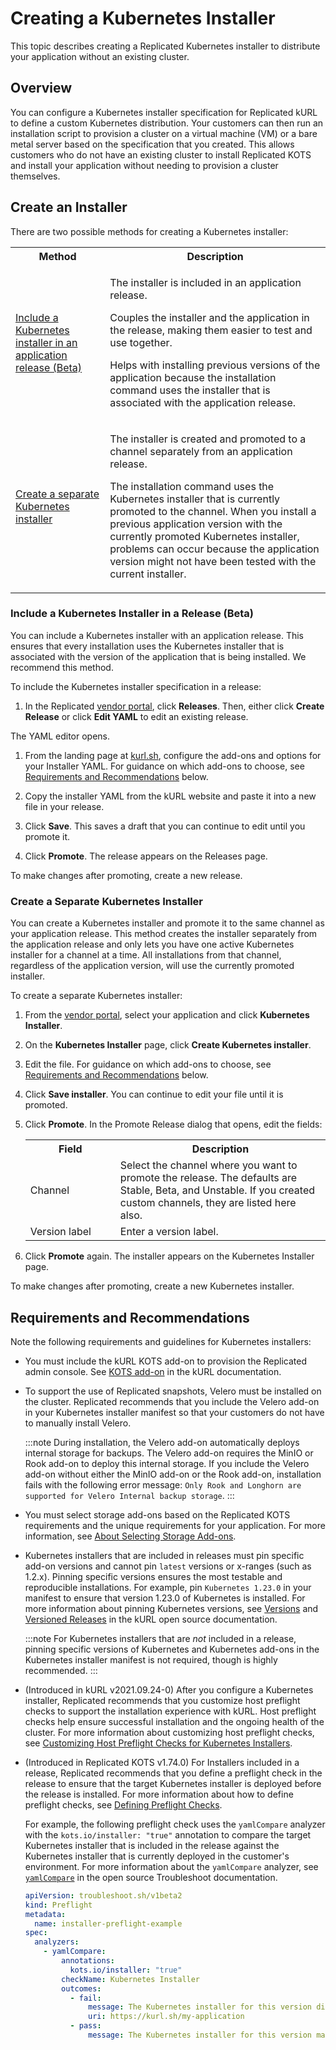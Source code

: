# Creating a Kubernetes Installer

This topic describes creating a Replicated Kubernetes installer to distribute your application without an existing cluster.

## Overview

You can configure a Kubernetes installer specification for Replicated kURL to define a custom Kubernetes distribution. Your customers can then run an installation script to provision a cluster on a virtual machine (VM) or a bare metal server based on the specification that you created. This allows customers who do not have an existing cluster to install Replicated KOTS and install your application without needing to provision a cluster themselves.

## Create an Installer

There are two possible methods for creating a Kubernetes installer:

<table>
  <tr>
    <th width="30%">Method</th>
    <th width="70%">Description</th>
  </tr>
  <tr>
    <td><a href="packaging-embedded-kubernetes#include-a-kubernetes-installer-in-an-application-release-beta">Include a Kubernetes installer in an application release (Beta)</a></td>
    <td><p>The installer is included in an application release.</p><p>Couples the installer and the application in the release, making them easier to test and use together.</p><p>Helps with installing previous versions of the application because the installation command uses the installer that is associated with the application release.</p></td>
  </tr>
  <tr>
    <td><a href="packaging-embedded-kubernetes#create-a-separate-kubernetes-installer">Create a separate Kubernetes installer</a></td>
    <td><p>The installer is created and promoted to a channel separately from an application release.</p><p> The installation command uses the Kubernetes installer that is currently promoted to the channel. When you install a previous application version with the currently promoted Kubernetes installer, problems can occur because the application version might not have been tested with the current installer.</p></td>
  </tr>
</table>

### Include a Kubernetes Installer in a Release (Beta)

You can include a Kubernetes installer with an application release. This ensures that every installation uses the Kubernetes installer that is associated with the version of the application that is being installed. We recommend this method.

To include the Kubernetes installer specification in a release:

1. In the Replicated [vendor portal](https://vendor.replicated.com), click **Releases**. Then, either click **Create Release** or click **Edit YAML** to edit an existing release.

  The YAML editor opens.

1. From the landing page at [kurl.sh](https://kurl.sh/), configure the add-ons and options for your Installer YAML. For guidance on which add-ons to choose, see [Requirements and Recommendations](#requirements-and-recommendations) below.

1. Copy the installer YAML from the kURL website and paste it into a new file in your release.

1. Click **Save**. This saves a draft that you can continue to edit until you promote it.

1. Click **Promote**. The release appears on the Releases page.

  To make changes after promoting, create a new release.

### Create a Separate Kubernetes Installer

You can create a Kubernetes installer and promote it to the same channel as your application release. This method creates the installer separately from the application release and only lets you have one active Kubernetes installer for a channel at a time. All installations from that channel, regardless of the application version, will use the currently promoted installer.

To create a separate Kubernetes installer:

1. From the [vendor portal](https://vendor.replicated.com), select your application and click **Kubernetes Installer**.

1. On the **Kubernetes Installer** page, click **Create Kubernetes installer**.

1. Edit the file. For guidance on which add-ons to choose, see [Requirements and Recommendations](#requirements-and-recommendations) below.

1. Click **Save installer**. You can continue to edit your file until it is promoted.

1. Click **Promote**. In the Promote Release dialog that opens, edit the fields:

    <table>
      <tr>
        <th width="30%">Field</th>
        <th width="70%">Description</th>
      </tr>
      <tr>
        <td>Channel</td>
        <td>Select the channel where you want to promote the release. The defaults are Stable, Beta, and Unstable. If you created custom channels, they are listed here also.</td>
      </tr>
      <tr>
        <td>Version label</td>
        <td>Enter a version label.</td>
      </tr>
    </table>

1. Click **Promote** again. The installer appears on the Kubernetes Installer page.

  To make changes after promoting, create a new Kubernetes installer.

## Requirements and Recommendations

Note the following requirements and guidelines for Kubernetes installers:

- You must include the kURL KOTS add-on to provision the Replicated admin console. See [KOTS add-on](https://kurl.sh/docs/add-ons/kotsadm) in the kURL documentation.

- To support the use of Replicated snapshots, Velero must be installed on the cluster. Replicated recommends that you include the Velero add-on in your Kubernetes installer manifest so that your customers do not have to manually install Velero.

  :::note
  During installation, the Velero add-on automatically deploys internal storage for backups. The Velero add-on requires the MinIO or Rook add-on to deploy this internal storage. If you include the Velero add-on without either the MinIO add-on or the Rook add-on, installation fails with the following error message: `Only Rook and Longhorn are supported for Velero Internal backup storage`.
  :::

- You must select storage add-ons based on the Replicated KOTS requirements and the unique requirements for your application. For more information, see [About Selecting Storage Add-ons](packaging-installer-storage).

- Kubernetes installers that are included in releases must pin specific add-on versions and cannot pin `latest` versions or x-ranges (such as 1.2.x). Pinning specific versions ensures the most testable and reproducible installations. For example, pin `Kubernetes 1.23.0` in your manifest to ensure that version 1.23.0 of Kubernetes is installed. For more information about pinning Kubernetes versions, see [Versions](https://kurl.sh/docs/create-installer/#versions) and [Versioned Releases](https://kurl.sh/docs/install-with-kurl/#versioned-releases) in the kURL open source documentation.

  :::note
  For Kubernetes installers that are _not_ included in a release, pinning specific versions of Kubernetes and Kubernetes add-ons in the Kubernetes installer manifest is not required, though is highly recommended.
  :::

- (Introduced in kURL v2021.09.24-0) After you configure a Kubernetes installer, Replicated recommends that you customize host preflight checks to support the installation experience with kURL. Host preflight checks help ensure successful installation and the ongoing health of the cluster. For more information about customizing host preflight checks, see [Customizing Host Preflight Checks for Kubernetes Installers](preflight-host-preflights).

- (Introduced in Replicated KOTS v1.74.0) For Installers included in a release, Replicated recommends that you define a preflight check in the release to ensure that the target Kubernetes installer is deployed before the release is installed. For more information about how to define preflight checks, see [Defining Preflight Checks](preflight-defining).
   
   For example, the following preflight check uses the `yamlCompare` analyzer with the `kots.io/installer: "true"` annotation to compare the target Kubernetes installer that is included in the release against the Kubernetes installer that is currently deployed in the customer's environment. For more information about the `yamlCompare` analyzer, see [`yamlCompare`](https://troubleshoot.sh/docs/analyze/yaml-compare/) in the open source Troubleshoot documentation.

    ```yaml
    apiVersion: troubleshoot.sh/v1beta2
    kind: Preflight
    metadata:
      name: installer-preflight-example
    spec:
      analyzers:
        - yamlCompare:
            annotations:
              kots.io/installer: "true"
            checkName: Kubernetes Installer
            outcomes:
              - fail:
                  message: The Kubernetes installer for this version differs from what you have installed. It is recommended that you run the updated Kubernetes installer before deploying this version.
                  uri: https://kurl.sh/my-application
              - pass:
                  message: The Kubernetes installer for this version matches what is currently installed.
    ```

    